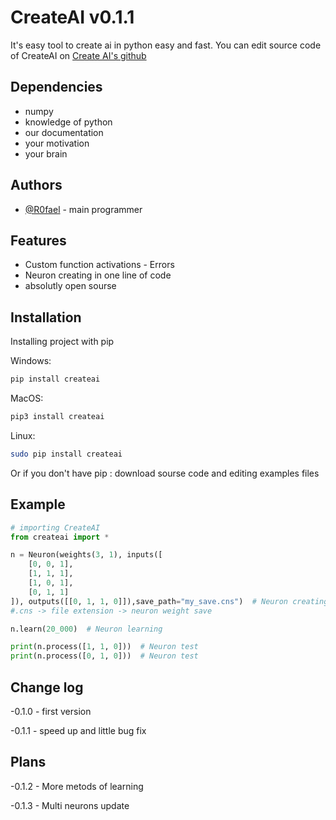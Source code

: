 
# CreateAI v0.1.1
It's easy tool to create ai in python easy and fast.
You can edit source code of CreateAI on [Create AI's github](https://github.com/R0fael/CreateAI)

## Dependencies
 - numpy
 - knowledge of python
 - our documentation
 - your motivation
 - your brain

## Authors

 - [@R0fael](https://www.github.com/R0fael) - main programmer

## Features
 - Custom function activations - Errors
 - Neuron creating in one line of code
 - absolutly open sourse

## Installation

Installing project with pip

Windows:
```bash
pip install createai
```

MacOS:
```bash
pip3 install createai
```

Linux:
```bash
sudo pip install createai
```

Or if you don't have pip :
download sourse code and editing examples files

## Example
```python
# importing CreateAI
from createai import *

n = Neuron(weights(3, 1), inputs([
    [0, 0, 1],
    [1, 1, 1],
    [1, 0, 1],
    [0, 1, 1]
]), outputs([[0, 1, 1, 0]]),save_path="my_save.cns")  # Neuron creating with saving
#.cns -> file extension -> neuron weight save

n.learn(20_000)  # Neuron learning

print(n.process([1, 1, 0]))  # Neuron test
print(n.process([0, 1, 0]))  # Neuron test
```

## Change log

-0.1.0 - first version

-0.1.1 - speed up and little bug fix

## Plans

-0.1.2 - More metods of learning

-0.1.3 - Multi neurons update